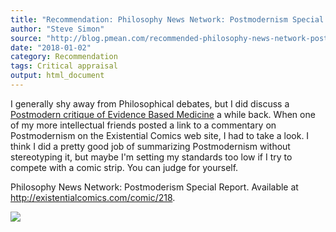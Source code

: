 ```yaml
---
title: "Recommendation: Philosophy News Network: Postmodernism Special Report"
author: "Steve Simon"
source: "http://blog.pmean.com/recommended-philosophy-news-network-postmodernism-special-report/"
date: "2018-01-02"
category: Recommendation
tags: Critical appraisal
output: html_document
---
```


I generally shy away from Philosophical debates, but I did discuss a
[Postmodern critique of Evidence Based
Medicine](http://www.pmean.com/07/PostModernAssault.html) a while back.
When one of my more intellectual friends posted a link to a commentary
on Postmodernism on the Existential Comics web site, I had to take a
look. I think I did a pretty good job of summarizing Postmodernism
without stereotyping it, but maybe I'm setting my standards too low if I
try to compete with a comic strip. You can judge for
yourself.

<!---More--->

Philosophy News Network: Postmoderism Special Report. Available at
<http://existentialcomics.com/comic/218>.

![](http://www.pmean.com/images/images/18/recommended-philosophy-news-network-postmodernism-special-report01.png)




